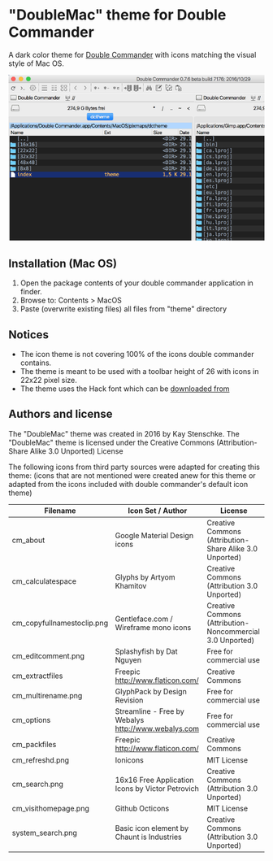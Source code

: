 "DoubleMac" theme for Double Commander
======================================
 
A dark color theme for [Double Commander](http://doublecmd.sourceforge.net/) with icons matching the visual style of Mac OS.

![DoubleMac](https://github.com/kstenschke/doublemac-theme/blob/master/screenshot.png?raw=true)


Installation (Mac OS)
---------------------
1. Open the package contents of your double commander application in finder.
2. Browse to: Contents > MacOS
3. Paste (overwrite existing files) all files from "theme" directory
 
 
Notices 
-------
  
* The icon theme is not covering 100% of the icons double commander contains.
* The theme is meant to be used with a toolbar height of 26 with icons in 22x22 pixel size.
* The theme uses the Hack font which can be [downloaded from](http://sourcefoundry.org/hack/)
  
  
Authors and license
-------------------
 
The "DoubleMac" theme was created in 2016 by Kay Stenschke.
The "DoubleMac" theme is licensed under the Creative Commons (Attribution-Share Alike 3.0 Unported) License

The following icons from third party sources were adapted for creating this theme: 
(icons that are not mentioned were created anew for this theme or adapted from the icons included with 
double commander's default icon theme)

| Filename                   | Icon Set / Author                                    | License                                                   |
| -------------------------- | ---------------------------------------------------- | --------------------------------------------------------- |
| cm_about                   | Google Material Design icons                         | Creative Commons (Attribution-Share Alike 3.0 Unported)   |
| cm_calculatespace          | Glyphs by Artyom Khamitov                            | Creative Commons (Attribution 3.0 Unported)               |
| cm_copyfullnamestoclip.png | Gentleface.com / Wireframe mono icons                | Creative Commons (Attribution-Noncommercial 3.0 Unported) |
| cm_editcomment.png         | Splashyfish by Dat Nguyen                            | Free for commercial use                                   |
| cm_extractfiles            | Freepic http://www.flaticon.com/                     | Creative Commons                                          |
| cm_multirename.png         | GlyphPack by Design Revision                         | Free for commercial use                                   |
| cm_options                 | Streamline - Free by Webalys  http://www.webalys.com | Free for commercial use                                   |
| cm_packfiles               | Freepic http://www.flaticon.com/                     | Creative Commons                                          |
| cm_refreshd.png            | Ionicons                                             | MIT License                                               |
| cm_search.png              | 16x16 Free Application Icons by Victor Petrovich     | Creative Commons (Attribution 3.0 Unported)               |
| cm_visithomepage.png       | Github Octicons                                      | MIT License                                               |
| system_search.png          | Basic icon element by Chaunt is Industries           | Creative Commons (Attribution 3.0 Unported)               |
